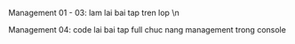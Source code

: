 Management 01 - 03: lam lai bai tap tren lop \n

Management 04: code lai bai tap full chuc nang management trong console
